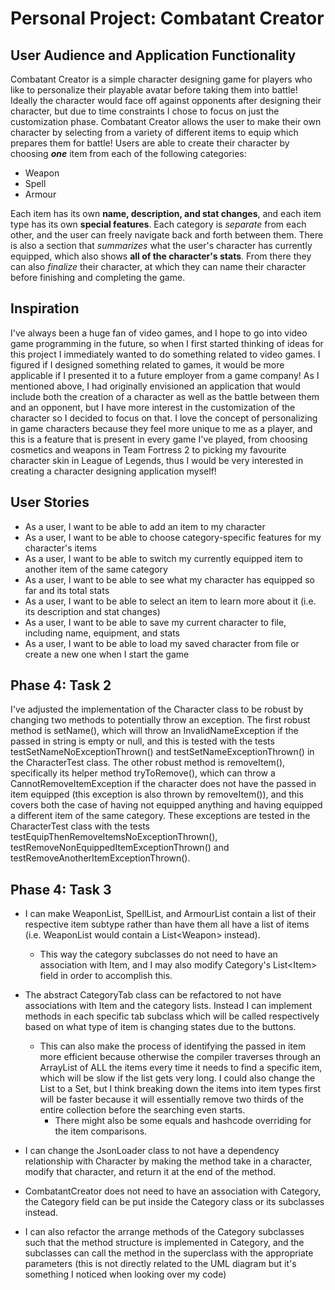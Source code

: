 # Personal Project: Combatant Creator

## User Audience and Application Functionality

Combatant Creator is a simple character designing game for players who like to personalize their playable avatar
before taking them into battle! Ideally the character would face off against opponents after designing their character, 
but due to time constraints I chose to focus on just the customization phase.
Combatant Creator allows the user to make their own character by selecting from a variety of different items to
equip which prepares them for battle! Users are able to create their character by choosing ***one*** item from each of
the following categories:

- Weapon
- Spell
- Armour

Each item has its own **name, description, and stat changes**, and each item type has its own **special features**.
Each category is *separate* from each other, and the user can freely navigate back and forth between them.
There is also a section that *summarizes* what the user's character has currently equipped, which also shows **all of 
the character's stats**. From there they can also *finalize* their character, at which they can name their character 
before finishing and completing the game.

## Inspiration

I've always been a huge fan of video games, and I hope to go into video game programming in the future, so 
when I first started thinking of ideas for this project I immediately wanted to do something related to video games.
I figured if I designed something related to games, it would be more applicable if I presented it to a future employer
from a game company! As I mentioned above, I had originally envisioned an application that would include both the
creation of a character as well as the battle between them and an opponent, but I have more interest in the 
customization of the character so I decided to focus on that. 
I love the concept of personalizing in game characters because they feel more unique to me as a player, and this is a 
feature that is present in every game I've played, from choosing cosmetics and weapons in Team Fortress 2 
to picking my favourite character skin in League of Legends, thus I would be very interested in creating a
character designing application myself!

## User Stories

- As a user, I want to be able to add an item to my character
- As a user, I want to be able to choose category-specific features for my character's items
- As a user, I want to be able to switch my currently equipped item to another item of the same category
- As a user, I want to be able to see what my character has equipped so far and its total stats
- As a user, I want to be able to select an item to learn more about it (i.e. its description and stat changes)
- As a user, I want to be able to save my current character to file, including name, equipment, and stats
- As a user, I want to be able to load my saved character from file or create a new one when I start the game

## Phase 4: Task 2

I've adjusted the implementation of the Character class to be robust by changing two methods to potentially throw an
exception. The first robust method is setName(), which will throw an InvalidNameException if the passed in string is 
empty or null, and this is tested with the tests testSetNameNoExceptionThrown() and testSetNameExceptionThrown() in the
CharacterTest class. The other robust method is removeItem(), specifically its helper method tryToRemove(), which can
throw a CannotRemoveItemException if the character does not have the passed in item equipped (this exception is also 
thrown by removeItem()), and this covers both the case of having not equipped anything and having equipped a different 
item of the same category. These exceptions are tested in the CharacterTest class with the tests 
testEquipThenRemoveItemsNoExceptionThrown(), testRemoveNonEquippedItemExceptionThrown() and 
testRemoveAnotherItemExceptionThrown().

## Phase 4: Task 3

- I can make WeaponList, SpellList, and ArmourList contain a list of their respective item subtype rather than have
them all have a list of items (i.e. WeaponList would contain a List\<Weapon> instead). 
  - This way the category subclasses do not need to have an association with Item, and I may also modify Category's 
    List\<Item> field in order to accomplish this.
  
- The abstract CategoryTab class can be refactored to not have associations with Item and the category lists. Instead I
can implement methods in each specific tab subclass which will be called respectively based on what type of item is
  changing states due to the buttons. 
  - This can also make the process of identifying the passed in item more efficient because otherwise
  the compiler traverses through an ArrayList of ALL the items every time it needs to find a specific item, which will 
    be slow if the list gets very long. I could also change the List to a Set, but I think breaking down the items into 
    item types first will be faster because it will essentially remove two thirds of the entire collection before the
    searching even starts.
    - There might also be some equals and hashcode overriding for the item comparisons.
  
- I can change the JsonLoader class to not have a dependency relationship with Character by making the method take in
a character, modify that character, and return it at the end of the method.
  
- CombatantCreator does not need to have an association with Category, the Category field can be put inside the
Category class or its subclasses instead.
  
- I can also refactor the arrange methods of the Category subclasses such that the method structure is implemented in 
  Category, and the subclasses can call the method in the superclass with the appropriate parameters (this is not 
  directly related to the UML diagram but it's something I noticed when looking over my code)
  
